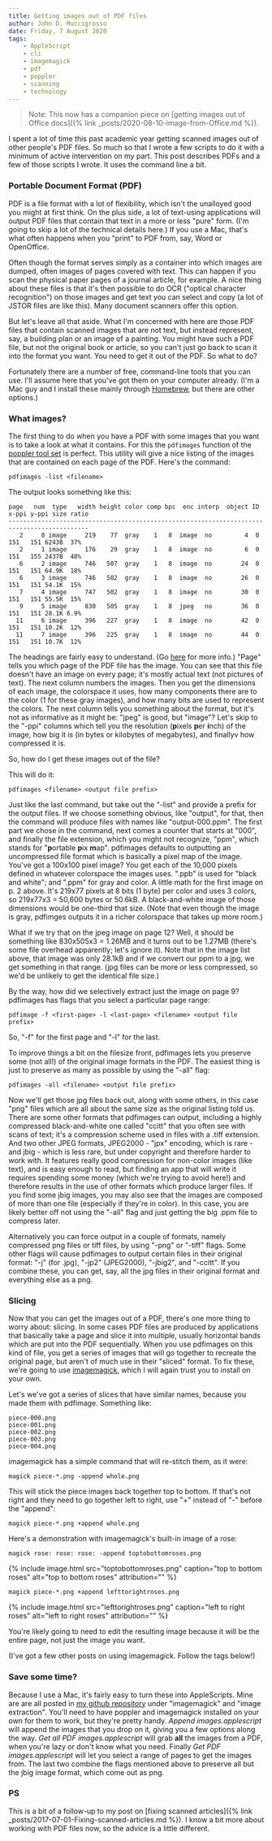```yaml
---
title: Getting images out of PDF files
author: John D. Muccigrosso
date: Friday, 7 August 2020
tags: 
    - AppleScript
    - cli
    - imagemagick
    - pdf
    - poppler
    - scanning
    - technology
---
```


> Note: This now has a companion piece on [getting images out of Office docs]({% link _posts/2020-08-10-image-from-Office.md %}).

I spent a lot of time this past academic year getting scanned images out of other people's PDF files. So much so that I wrote a few scripts to do it with a minimum of active intervention on my part. This post describes PDFs and a few of those scripts I wrote. It uses the command line a bit.

### Portable Document Format (PDF)

PDF is a file format with a lot of flexibility, which isn't the unalloyed good you might at first think. On the plus side, a lot of text-using applications will output PDF files that contain that text in a more or less "pure" form. (I'm going to skip a lot of the technical details here.) If you use a Mac, that's what often happens when you "print" to PDF from, say, Word or OpenOffice.

Often though the format serves simply as a container into which images are dumped, often images of pages covered with text. This can happen if you scan the physical paper pages of a journal article, for example. A nice thing about these files is that it's then possible to do OCR ("optical character recognition") on those images and get text you can select and copy (a lot of JSTOR files are like this). Many document scanners offer this option.

But let's leave all that aside. What I'm concerned with here are those PDF files that contain scanned images that are not text, but instead represent, say, a building plan or an image of a painting. You might have such a PDF file, but not the original book or article, so you can't just go back to scan it into the format you want. You need to get it out of the PDF. So what to do?

Fortunately there are a number of free, command-line tools that you can use. I'll assume here that you've got them on your computer already. (I'm a Mac guy and I install these mainly through [Homebrew](https://github.com/Homebrew/brew#homebrew), but there are other options.)

### What images?

The first thing to do when you have a PDF with some images that you want is to take a look at what it contains. For this the `pdfimages` function of the [poppler tool set](https://poppler.freedesktop.org) is perfect. This utility will give a nice listing of the images that are contained on each page of the PDF. Here's the command:

```
pdfimages -list <filename>
```

The output looks something like this:

```
page   num  type   width height color comp bpc  enc interp  object ID x-ppi y-ppi size ratio
--------------------------------------------------------------------------------------------
   2     0 image     219    77  gray    1   8  image  no         4  0   151   151 6243B  37%
   2     1 image     176    29  gray    1   8  image  no         6  0   151   155 2437B  48%
   6     2 image     746   507  gray    1   8  image  no        24  0   151   151 64.9K  18%
   6     3 image     746   502  gray    1   8  image  no        26  0   151   151 54.1K  15%
   7     4 image     747   502  gray    1   8  image  no        30  0   151   151 55.5K  15%
   9     5 image     830   505  gray    1   8  jpeg   no        36  0   151   151 28.1K 6.9%
  11     6 image     396   227  gray    1   8  image  no        42  0   151   151 10.2K  12%
  11     7 image     396   225  gray    1   8  image  no        44  0   151   151 10.7K  12%
```

The headings are fairly easy to understand. (Go [here](https://manpages.debian.org/testing/poppler-utils/pdfimages.1.en.html) for more info.) "Page" tells you which page of the PDF file has the image. You can see that this file doesn't have an image on every page; it's mostly actual text (not pictures of text). The next column numbers the images. Then you get the dimensions of each image, the colorspace it uses, how many components there are to the color (1 for these gray images), and how many bits are used to represent the colors. The next column tells you something about the format, but it's not as informative as it might be: "jpeg" is good, but "image"? Let's skip to the "-ppi" columns which tell you the resolution (**p**ixels **p**er **i**nch) of the image, how big it is (in bytes or kilobytes of megabytes), and finallyv how compressed it is.

So, how do I get these images out of the file?

This will do it:

```
pdfimages <filename> <output file prefix>
```

Just like the last command, but take out the "-list" and provide a prefix for the output files. If we choose something obvious, like "output", for that, then the command will produce files with names like "output-000.ppm". The first part we chose in the command, next comes a counter that starts at "000", and finally the file extension, which you might not recognize, "ppm", which stands for "**p**ortable **p**ix **m**ap". pdfimages defaults to outputting an uncompressed file format which is basically a pixel map of the image. You've got a 100x100 pixel image? You get each of the 10,000 pixels defined in whatever colorspace the images uses. ".ppb" is used for "black and white"; and ".ppm" for gray and color. A little math for the first image on p. 2 above. It's 219x77 pixels at 8 bits (1 byte) per color and uses 3 colors, so 219x77x3 = 50,600 bytes or 50.6kB. A black-and-white image of those dimensions would be one-third that size. (Note that even though the image is gray, pdfimges outputs it in a richer colorspace that takes up more room.)

What if we try that on the jpeg image on page 12? Well, it should be something like 830x505x3 = 1.26MB and it turns out to be 1.27MB (there's some file overhead apparently; let's ignore it). Note that in the image list above, that image was only 28.1kB and if we convert our ppm to a jpg, we get something in that range. (jpg files can be more or less compressed, so we'd be unlikely to get the identical file size.)

By the way, how did we selectively extract just the image on page 9? pdfimages has flags that you select a particular page range:

```
pdfimage -f <first-page> -l <last-page> <filename> <output file prefix>
```

So, "-f" for the first page and "-l" for the last. 

To improve things a bit on the filesize front, pdfimages lets you preserve some (not all!) of the original image formats in the PDF. The easiest thing is just to preserve as many as possible by using the "-all" flag:

```
pdfimages -all <filename> <output file prefix>
```

Now we'll get those jpg files back out, along with some others, in this case "png" files which are all about the same size as the original listing told us. There are some other formats that pdfimages can output, including a highly compressed black-and-white one called "ccitt" that you often see with scans of text; it's a compression scheme used in files with a .tiff extension. And two other JPEG formats, JPEG2000 - "jpx" encoding, which is rare - and jbig - which is less rare, but under copyright and therefore harder to work with. It features really good compression for non-color images (like text), and is easy enough to read, but finding an app that will write it requires spending some money (which we're trying to avoid here!) and therefore results in the use of other formats which produce larger files. If you find some jbig images, you may also see that the images are composed of more than one file (especially if they're in color). In this case, you are likely better off not using the "-all" flag and just getting the big .ppm file to compress later.

Alternatively you can force output in a couple of formats, namely compressed png files or tiff files, by using "-png" or "-tiff" flags. Some other flags will cause pdfimages to output certain files in their original format: "-j" (for .jpg), "-jp2" (JPEG2000), "-jbig2", and "-ccitt". If you combine these, you can get, say, all the jpg files in their original format and everything else as a png.

### Slicing

Now that you can get the images out of a PDF, there's one more thing to worry about: slicing. In some cases PDF files are produced by applications that basically take a page and slice it into multiple, usually horizontal bands which are put into the PDF sequentially. When you use pdfimages on this kind of file, you get a series of images that will go together to recreate the original page, but aren't of much use in their "sliced" format. To fix these, we're going to use [imagemagick](http://imagemagick.org), which I will again trust you to install on your own. 

Let's we've got a series of slices that have similar names, because you made them with pdfimage. Something like:

```
piece-000.png
piece-001.png
piece-002.png
piece-003.png
piece-004.png
```

imagemagick has a simple command that will re-stitch them, as it were:

```
magick piece-*.png -append whole.png
```

This will stick the piece images back together top to bottom. If that's not right and they need to go together left to right, use "+" instead of "-" before the "append":

```
magick piece-*.png +append whole.png
```

Here's a demonstration with imagemagick's built-in image of a rose:

```
magick rose: rose: rose: -append toptobottomroses.png
```

{% include image.html 
    src="toptobottomroses.png"
    caption="top to bottom roses"
    alt="top to bottom roses"
    attribution=""
%}

```
magick piece-*.png +append lefttorightroses.png
```

{% include image.html 
    src="lefttorightroses.png"
    caption="left to right roses"
    alt="left to right roses" 
    attribution=""
%}

You're likely going to need to edit the resulting image because it will be the entire page, not just the image you want.

(I've got a few other posts on using imagemagick. Follow the tags below!)

### Save some time?

Because I use a Mac, it's fairly easy to turn these into AppleScripts. Mine are are all posted in [my github repository](https://github.com/Jmuccigr/AppleScripts/) under "imagemagick" and "image extraction". You'll need to have poppler and imagemagick installed on your own for them to work, but they're pretty handy. *Append images.applescript* will append the images that you drop on it, giving you a few options along the way. *Get all PDF images.applescript* will grab **all** the images from a PDF, when you're lazy or don't know what you need. Finally *Get PDF images.applescript* will let you select a range of pages to get the images from. The last two combine the flags mentioned above to preserve all but the jbig image format, which come out as png.

### PS

This is a bit of a follow-up to my post on [fixing scanned articles]({% link _posts/2017-07-01-Fixing-scanned-articles.md %}). I know a bit more about working with PDF files now, so the advice is a little different.

